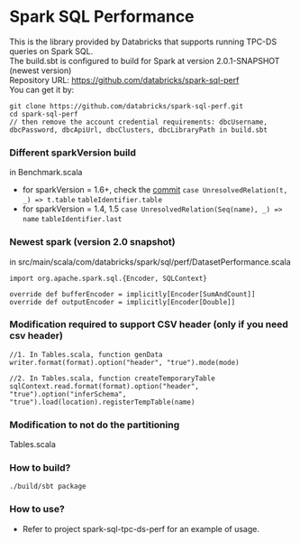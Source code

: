 # Spark SQL Performance
This is the library provided by Databricks that supports running TPC-DS queries on Spark SQL.  
The build.sbt is configured to build for Spark at version 2.0.1-SNAPSHOT (newest version)  
Repository URL: <https://github.com/databricks/spark-sql-perf>  
You can get it by:
```
git clone https://github.com/databricks/spark-sql-perf.git
cd spark-sql-perf
// then remove the account credential requirements: dbcUsername, dbcPassword, dbcApiUrl, dbcClusters, dbcLibraryPath in build.sbt
```


### Different sparkVersion build

in Benchmark.scala
- for sparkVersion = 1.6+, check the [commit](https://github.com/databricks/spark-sql-perf/commit/344b31ed69f18205fb8192df2f5a8704e6a62615) 
 `case UnresolvedRelation(t, _) => t.table`
 `tableIdentifier.table`
- for sparkVersion = 1.4, 1.5
 `case UnresolvedRelation(Seq(name), _) => name`
 `tableIdentifier.last`

### Newest spark (version 2.0 snapshot)

in src/main/scala/com/databricks/spark/sql/perf/DatasetPerformance.scala
```
import org.apache.spark.sql.{Encoder, SQLContext}

override def bufferEncoder = implicitly[Encoder[SumAndCount]]
override def outputEncoder = implicitly[Encoder[Double]]
```

### Modification required to support CSV header (only if you need csv header)

```
//1. In Tables.scala, function genData
writer.format(format).option("header", "true").mode(mode)

//2. In Tables.scala, function createTemporaryTable
sqlContext.read.format(format).option("header", "true").option("inferSchema", "true").load(location).registerTempTable(name)

```

### Modification to not do the partitioning
Tables.scala

### How to build?
`./build/sbt package`

### How to use?
- Refer to project spark-sql-tpc-ds-perf for an example of usage.


